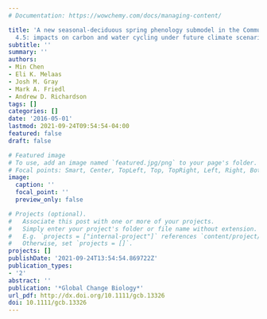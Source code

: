 ```yaml
---
# Documentation: https://wowchemy.com/docs/managing-content/

title: 'A new seasonal-deciduous spring phenology submodel in the Community Land Model
  4.5: impacts on carbon and water cycling under future climate scenarios'
subtitle: ''
summary: ''
authors:
- Min Chen
- Eli K. Melaas
- Josh M. Gray
- Mark A. Friedl
- Andrew D. Richardson
tags: []
categories: []
date: '2016-05-01'
lastmod: 2021-09-24T09:54:54-04:00
featured: false
draft: false

# Featured image
# To use, add an image named `featured.jpg/png` to your page's folder.
# Focal points: Smart, Center, TopLeft, Top, TopRight, Left, Right, BottomLeft, Bottom, BottomRight.
image:
  caption: ''
  focal_point: ''
  preview_only: false

# Projects (optional).
#   Associate this post with one or more of your projects.
#   Simply enter your project's folder or file name without extension.
#   E.g. `projects = ["internal-project"]` references `content/project/deep-learning/index.md`.
#   Otherwise, set `projects = []`.
projects: []
publishDate: '2021-09-24T13:54:54.869722Z'
publication_types:
- '2'
abstract: ''
publication: '*Global Change Biology*'
url_pdf: http://dx.doi.org/10.1111/gcb.13326
doi: 10.1111/gcb.13326
---
```

